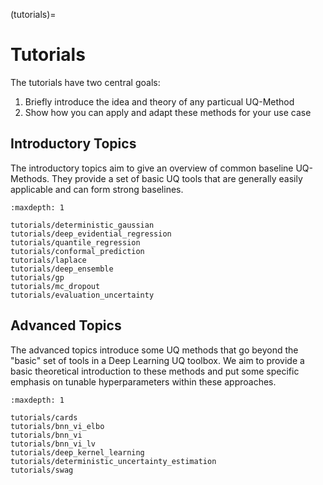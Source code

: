 (tutorials)=

# Tutorials

The tutorials have two central goals:

1. Briefly introduce the idea and theory of any particual UQ-Method
2. Show how you can apply and adapt these methods for your use case

## Introductory Topics

The introductory topics aim to give an overview of common baseline UQ-Methods. They provide a set of basic UQ tools that are generally easily applicable and can form strong baselines.

```{toctree}
:maxdepth: 1

tutorials/deterministic_gaussian
tutorials/deep_evidential_regression
tutorials/quantile_regression
tutorials/conformal_prediction
tutorials/laplace
tutorials/deep_ensemble
tutorials/gp
tutorials/mc_dropout
tutorials/evaluation_uncertainty
```

## Advanced Topics

The advanced topics introduce some UQ methods that go beyond the "basic" set of tools in a Deep Learning UQ toolbox. We aim to provide a basic theoretical introduction to these methods and put some specific emphasis on tunable hyperparameters within these approaches.

```{toctree}
:maxdepth: 1

tutorials/cards
tutorials/bnn_vi_elbo
tutorials/bnn_vi
tutorials/bnn_vi_lv
tutorials/deep_kernel_learning
tutorials/deterministic_uncertainty_estimation
tutorials/swag
```
